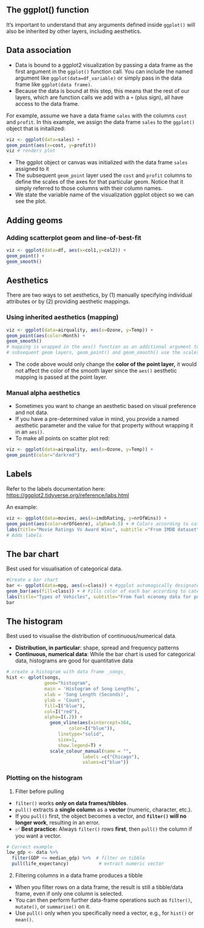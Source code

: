 ## The ggplot() function
It’s important to understand that any arguments defined inside `ggplot()` will also be inherited by other layers, including aesthetics.

## Data association
* Data is bound to a ggplot2 visualization by passing a data frame as the first argument in the `ggplot()` function call. You can include the named argument like `ggplot(data=df_variable)` or simply pass in the data frame like `ggplot(data frame)`.
* Because the data is bound at this step, this means that the rest of our layers, which are function calls we add with a `+` (plus sign), all have access to the data frame.


For example, assume we have a data frame `sales` with the columns `cost` and `profit`. In this example, we assign the data frame `sales` to the `ggplot()` object that is initailized:
```r
viz <- ggplot(data=sales) + 
geom_point(aes(x=cost, y=profit))
viz # renders plot
```

* The ggplot object or canvas was initialized with the data frame `sales` assigned to it
* The subsequent `geom_point` layer used the `cost` and `profit` columns to define the scales of the axes for that particular geom. Notice that it simply referred to those columns with their column names.
* We state the variable name of the visualization ggplot object so we can see the plot.

## Adding geoms

### Adding scatterplot geom and line-of-best-fit
```r
viz <- ggplot(data=df, aes(x=col1,y=col2)) +
geom_point() +
geom_smooth()
```

## Aesthetics
There are two ways to set aesthetics, by (1) manually specifying individual attributes or by (2) providing aesthetic mappings.

### Using inherited aesthetics (mapping)
```r
viz <- ggplot(data=airquality, aes(x=Ozone, y=Temp)) +
geom_point(aes(color=Month) + 
geom_smooth()
# mapping is wrapped in the aes() function as an additional argument to ggplot()
# subsequent geom layers, geom_point() and geom_smooth() use the scales defined inside the aesthetic mapping assigned at the canvas level.
```
* The code above would only change the **color of the point layer,** it would not affect the color of the smooth layer since the `aes()` aesthetic mapping is passed at the point layer.

### Manual alpha aesthetics
* Sometimes you want to change an aesthetic based on visual preference and not data.
* If you have a pre-determined value in mind, you provide a named aesthetic parameter and the value for that property without wrapping it in an `aes()`.
* To make all points on scatter plot red:
```r
viz <- ggplot(data=airquality, aes(x=Ozone, y=Temp)) +
geom_point(color="darkred")  
```

## Labels
Refer to the labels documentation here: <https://ggplot2.tidyverse.org/reference/labs.html>

An example:
```r
viz <- ggplot(data=movies, aes(x=imdbRating, y=nrOfWins)) +
geom_point(aes(color=nrOfGenre), alpha=0.5) + # Colors according to categorical_value, change transparency of points
labs(title="Movie Ratings Vs Award Wins", subtitle ="From IMDB dataset",x="Movie Rating",y="Number of Award Wins",color="Number of Genre")
# Adds labels
```

## The bar chart
Best used for visualisation of categorical data.

```r
#Create a bar chart
bar <- ggplot(data=mpg, aes(x=class)) + #ggplot automagically designates value/count to y axis
geom_bar(aes(fill=class)) + # Fills color of each bar according to categorical_value; geom_bar informs bar chart
labs(title="Types of Vehicles", subtitle="From fuel economy data for popular car models (1999-2008)") # Add labels
bar
```

## The histogram
Best used to visualise the distribution of continuous/numerical data.
* **Distribution, in particular**: shape, spread and frequency patterns
* **Continuous, numerical data**: While the bar chart is used for categorical data, histograms are good for quantitative data

```r
# create a histogram with data frame _songs_
hist <- qplot(songs,
              geom="histogram",
              main = 'Histogram of Song Lengths',
              xlab = 'Song Length (Seconds)',
              ylab = 'Count',
              fill=I("blue"),
              col=I("red"),
              alpha=I(.2)) +
 				geom_vline(aes(xintercept=364,
                       color=I("blue")),
                   linetype="solid",
                   size=1,
                   show.legend=T) +
				scale_colour_manual(name = "",
                            labels =c("Chicago"),
                            values=c("blue"))
```

### Plotting on the histogram
1. Filter before pulling
- `filter()` works **only on data frames/tibbles**.  
- `pull()` extracts a **single column** as a **vector** (numeric, character, etc.).  
- If you `pull()` first, the object becomes a vector, and **`filter()` will no longer work**, resulting in an error.  
- ✅ **Best practice:** Always `filter()` rows **first**, then `pull()` the column if you want a vector.

```r
# Correct example
low_gdp <- data %>%
  filter(GDP <= median_gdp) %>%  # filter on tibble
  pull(life_expectancy)           # extract numeric vector
```

2. Filtering columns in a data frame produces a tibble
- When you filter rows on a data frame, the result is still a tibble/data frame, even if only one column is selected.	
- You can then perform further data-frame operations such as `filter()`, `mutate()`, or `summarise()` on it.	
- Use `pull()` only when you specifically need a vector, e.g., for `hist()` or `mean()`.	
